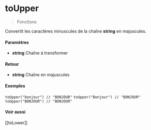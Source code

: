 # toUpper
> Fonctions

Convertit les caractères minuscules de la chaîne **string** en majuscules.

#### Paramètres

- **string** Chaîne à transformer

#### Retour

- **string** Chaîne en majuscules

#### Exemples

`toUpper("bonjour") // "BONJOUR"`
`toUpper("Bonjour") // "BONJOUR"`
`toUpper("BONJOUR") // "BONJOUR"`

#### Voir aussi

[[toLower]]